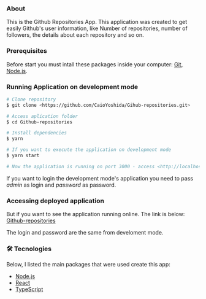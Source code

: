 ### About

This is the Github Repositories App. This application was created to get easily Github's user information, like Number of repositories, number of followers, the details about each repository and so on.

### Prerequisites

Before start you must intall these packages inside your computer:
[Git](https://git-scm.com), [Node.js](https://nodejs.org/en/).

### Running Application on development mode

```bash
# Clone repository
$ git clone <https://github.com/CaioYoshida/Gihub-repositories.git>

# Access aplication folder
$ cd Github-repositories

# Install dependencies
$ yarn

# If you want to execute the application on development mode
$ yarn start

# Now the application is running on port 3000 - access <http://localhost:3000>
```

If you want to login the development mode's application you need to pass *admin* as login and *password* as password.

### Accessing deployed application

But if you want to see the application running online. The link is below:
[Github-repositories]([http://caioyoshida.github.io/github-repositories](http://caioyoshida.github.io/github-repositories))

The login and password are the same from develoment mode.

### 🛠 Tecnologies

Below, I listed the main packages that were used create this app:
- [Node.js]([https://nodejs.org/en/](https://nodejs.org/en/))
- [React]([https://pt-br.reactjs.org/](https://pt-br.reactjs.org/))
- [TypeScript]([https://www.typescriptlang.org/](https://www.typescriptlang.org/))
